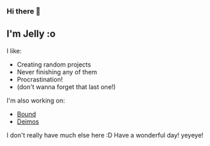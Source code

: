### Hi there 👋
## I'm Jelly :o

I like:
- Creating random projects
- Never finishing any of them
- Procrastination!
- (don't wanna forget that last one!)

I'm also working on:
- [Bound](https://www.kingjellycycle.com/projects/Bound/)
- [Deimos](https://www.kingjellycycle.com/projects/Deimos/)

I don't really have much else here :D
Have a wonderful day! yeyeye!
